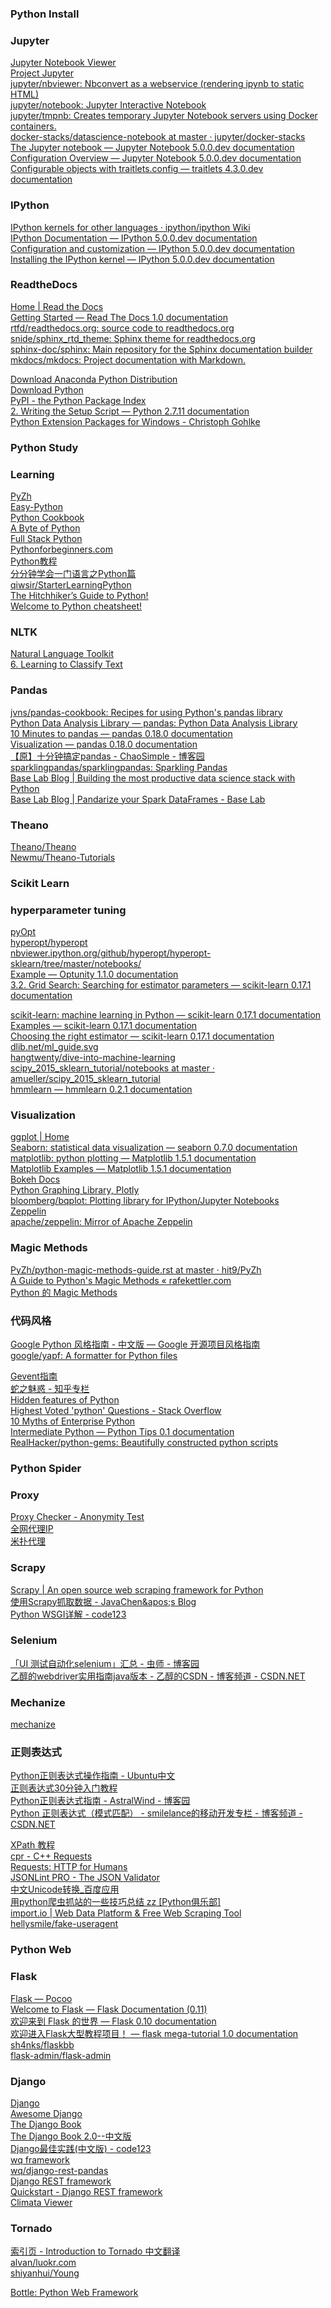 <DT><H3 FOLDED ADD_DATE="-11644502400">Python Install</H3>
<DL><P>
<DT><H3 FOLDED ADD_DATE="-11644502400">Jupyter</H3>
<DL><P>
<DT><A HREF="http://nbviewer.jupyter.org/" ADD_DATE="28901933635">Jupyter Notebook Viewer</A>
<DT><A HREF="https://github.com/jupyter" ADD_DATE="28901933635">Project Jupyter</A>
<DT><A HREF="https://github.com/jupyter/nbviewer" ADD_DATE="29102680406">jupyter/nbviewer: Nbconvert as a webservice (rendering ipynb to static HTML)</A>
<DT><A HREF="https://github.com/jupyter/notebook" ADD_DATE="29102680406">jupyter/notebook: Jupyter Interactive Notebook</A>
<DT><A HREF="https://github.com/jupyter/tmpnb" ADD_DATE="29102680406">jupyter/tmpnb: Creates temporary Jupyter Notebook servers using Docker containers.</A>
<DT><A HREF="https://github.com/jupyter/docker-stacks/tree/master/datascience-notebook" ADD_DATE="29299118467">docker-stacks/datascience-notebook at master · jupyter/docker-stacks</A>
<DT><A HREF="https://jupyter-notebook.readthedocs.io/en/latest/index.html" ADD_DATE="29827581551">The Jupyter notebook &mdash; Jupyter Notebook 5.0.0.dev documentation</A>
<DT><A HREF="https://jupyter-notebook.readthedocs.io/en/latest/config_overview.html" ADD_DATE="29299118467">Configuration Overview &mdash; Jupyter Notebook 5.0.0.dev documentation</A>
<DT><A HREF="https://traitlets.readthedocs.io/en/latest/config.html#module-traitlets.config" ADD_DATE="29299118467">Configurable objects with traitlets.config &mdash; traitlets 4.3.0.dev documentation</A>
</DL><P>
<DT><H3 FOLDED ADD_DATE="86757939995">IPython</H3>
<DL><P>
<DT><A HREF="https://github.com/ipython/ipython/wiki/IPython-kernels-for-other-languages" ADD_DATE="29299118467">IPython kernels for other languages · ipython/ipython Wiki</A>
<DT><A HREF="https://ipython.readthedocs.io/en/latest/#" ADD_DATE="29102680406">IPython Documentation &mdash; IPython 5.0.0.dev documentation</A>
<DT><A HREF="https://ipython.readthedocs.io/en/latest/config/index.html" ADD_DATE="29827581551">Configuration and customization &mdash; IPython 5.0.0.dev documentation</A>
<DT><A HREF="https://ipython.readthedocs.io/en/latest/install/kernel_install.html" ADD_DATE="29299118467">Installing the IPython kernel &mdash; IPython 5.0.0.dev documentation</A>
</DL><P>
<DT><H3 FOLDED ADD_DATE="86757939995">ReadtheDocs</H3>
<DL><P>
<DT><A HREF="https://readthedocs.org/" ADD_DATE="28901933635">Home | Read the Docs</A>
<DT><A HREF="https://docs.readthedocs.io/en/latest/getting_started.html" ADD_DATE="29827581551">Getting Started &mdash; Read The Docs 1.0 documentation</A>
<DT><A HREF="https://github.com/rtfd/readthedocs.org" ADD_DATE="29102680406">rtfd/readthedocs.org: source code to readthedocs.org</A>
<DT><A HREF="https://github.com/snide/sphinx_rtd_theme" ADD_DATE="29102680406">snide/sphinx_rtd_theme: Sphinx theme for readthedocs.org</A>
<DT><A HREF="https://github.com/sphinx-doc/sphinx" ADD_DATE="29102680406">sphinx-doc/sphinx: Main repository for the Sphinx documentation builder</A>
<DT><A HREF="https://github.com/mkdocs/mkdocs/" ADD_DATE="29102680406">mkdocs/mkdocs: Project documentation with Markdown.</A>
</DL><P>
<DT><A HREF="https://www.continuum.io/downloads" ADD_DATE="29102680406">Download Anaconda Python Distribution</A>
<DT><A HREF="http://www.python.org/downloads/" ADD_DATE="29102680406">Download Python</A>
<DT><A HREF="https://pypi.python.org/pypi" ADD_DATE="28901933635">PyPI - the Python Package Index</A>
<DT><A HREF="https://docs.python.org/2.7/distutils/setupscript.html" ADD_DATE="29827581551">2. Writing the Setup Script &mdash; Python 2.7.11 documentation</A>
<DT><A HREF="http://www.lfd.uci.edu/~gohlke/pythonlibs/" ADD_DATE="29102680406">Python Extension Packages for Windows - Christoph Gohlke</A>
</DL><P>
<DT><H3 FOLDED ADD_DATE="28901858044">Python Study</H3>
<DL><P>
<DT><H3 FOLDED ADD_DATE="-11644502400">Learning</H3>
<DL><P>
<DT><A HREF="http://pyzh.readthedocs.org/en/latest/index.html" ADD_DATE="29827581551">PyZh</A>
<DT><A HREF="http://easy-python.readthedocs.org/en/latest/" ADD_DATE="29102680406">Easy-Python</A>
<DT><A HREF="http://python3-cookbook.readthedocs.org/zh_CN/latest/" ADD_DATE="29827581551">Python Cookbook</A>
<DT><A HREF="http://www.swaroopch.com/notes/python/" ADD_DATE="29102680406">A Byte of Python</A>
<DT><A HREF="http://www.fullstackpython.com/" ADD_DATE="28901933635">Full Stack Python</A>
<DT><A HREF="http://www.pythonforbeginners.com/" ADD_DATE="29102680406">Pythonforbeginners.com</A>
<DT><A HREF="http://www.liaoxuefeng.com/wiki/001374738125095c955c1e6d8bb493182103fac9270762a000" ADD_DATE="29817366400">Python教程</A>
<DT><A HREF="http://www.code123.cc/1049.html" ADD_DATE="28901933635">分分钟学会一门语言之Python篇</A>
<DT><A HREF="https://github.com/qiwsir/StarterLearningPython" ADD_DATE="29102680406">qiwsir/StarterLearningPython</A>
<DT><A HREF="http://docs.python-guide.org/en/latest/" ADD_DATE="29102680406">The Hitchhiker’s Guide to Python!</A>
<DT><A HREF="https://www.pythonsheets.com/" ADD_DATE="28901933635">Welcome to Python cheatsheet!</A>
</DL><P>
<DT><H3 FOLDED ADD_DATE="28901858044">NLTK</H3>
<DL><P>
<DT><A HREF="http://www.nltk.org/" ADD_DATE="28901933635">Natural Language Toolkit</A>
<DT><A HREF="http://www.nltk.org/book/ch06.html" ADD_DATE="29102680406">6. Learning to Classify Text</A>
</DL><P>
<DT><H3 FOLDED ADD_DATE="86757939995">Pandas</H3>
<DL><P>
<DT><A HREF="https://github.com/jvns/pandas-cookbook" ADD_DATE="29102680406">jvns/pandas-cookbook: Recipes for using Python&apos;s pandas library</A>
<DT><A HREF="http://pandas.pydata.org/" ADD_DATE="28901933635">Python Data Analysis Library &mdash; pandas: Python Data Analysis Library</A>
<DT><A HREF="http://pandas.pydata.org/pandas-docs/stable/10min.html" ADD_DATE="29827581551">10 Minutes to pandas &mdash; pandas 0.18.0 documentation</A>
<DT><A HREF="http://pandas.pydata.org/pandas-docs/stable/visualization.html" ADD_DATE="29827581551">Visualization &mdash; pandas 0.18.0 documentation</A>
<DT><A HREF="http://www.cnblogs.com/chaosimple/p/4153083.html" ADD_DATE="29827581551">【原】十分钟搞定pandas - ChaoSimple - 博客园</A>
<DT><A HREF="https://github.com/sparklingpandas/sparklingpandas" ADD_DATE="29827581551">sparklingpandas/sparklingpandas: Sparkling Pandas</A>
<DT><A HREF="https://lab.getbase.com/productive-data-science-python/" ADD_DATE="29827581551">Base Lab Blog | Building the most productive data science stack with Python</A>
<DT><A HREF="https://lab.getbase.com/pandarize-spark-dataframes/" ADD_DATE="29827581551">Base Lab Blog | Pandarize your Spark DataFrames - Base Lab</A>
</DL><P>
<DT><H3 FOLDED ADD_DATE="86757939995">Theano</H3>
<DL><P>
<DT><A HREF="https://github.com/Theano/Theano" ADD_DATE="29102680406">Theano/Theano</A>
<DT><A HREF="https://github.com/Newmu/Theano-Tutorials" ADD_DATE="29102680406">Newmu/Theano-Tutorials</A>
</DL><P>
<DT><H3 FOLDED ADD_DATE="86757939995">Scikit Learn</H3>
<DL><P>
<DT><H3 FOLDED ADD_DATE="-11644502400">hyperparameter tuning</H3>
<DL><P>
<DT><A HREF="http://www.pyopt.org/index.html" ADD_DATE="28901933635">pyOpt</A>
<DT><A HREF="https://github.com/hyperopt/hyperopt" ADD_DATE="29102680406">hyperopt/hyperopt</A>
<DT><A HREF="http://nbviewer.ipython.org/github/hyperopt/hyperopt-sklearn/tree/master/notebooks/" ADD_DATE="29817366400">nbviewer.ipython.org/github/hyperopt/hyperopt-sklearn/tree/master/notebooks/</A>
<DT><A HREF="http://optunity.readthedocs.io/en/latest/index.html#" ADD_DATE="29827581551">Example &mdash; Optunity 1.1.0 documentation</A>
<DT><A HREF="http://scikit-learn.org/stable/modules/grid_search.html#grid-search" ADD_DATE="29299118467">3.2. Grid Search: Searching for estimator parameters &mdash; scikit-learn 0.17.1 documentation</A>
</DL><P>
<DT><A HREF="http://scikit-learn.org/stable/" ADD_DATE="28901933635">scikit-learn: machine learning in Python &mdash; scikit-learn 0.17.1 documentation</A>
<DT><A HREF="http://scikit-learn.org/stable/auto_examples/index.html" ADD_DATE="29827581551">Examples &mdash; scikit-learn 0.17.1 documentation</A>
<DT><A HREF="http://scikit-learn.org/stable/tutorial/machine_learning_map/" ADD_DATE="29827581551">Choosing the right estimator &mdash; scikit-learn 0.17.1 documentation</A>
<DT><A HREF="http://dlib.net/ml_guide.svg" ADD_DATE="28901933635">dlib.net/ml_guide.svg</A>
<DT><A HREF="https://github.com/hangtwenty/dive-into-machine-learning" ADD_DATE="29827581551">hangtwenty/dive-into-machine-learning</A>
<DT><A HREF="https://github.com/amueller/scipy_2015_sklearn_tutorial/tree/master/notebooks" ADD_DATE="29299118467">scipy_2015_sklearn_tutorial/notebooks at master · amueller/scipy_2015_sklearn_tutorial</A>
<DT><A HREF="http://hmmlearn.readthedocs.io/en/latest/index.html" ADD_DATE="29827581551">hmmlearn &mdash; hmmlearn 0.2.1 documentation</A>
</DL><P>
<DT><H3 FOLDED ADD_DATE="28901858044">Visualization</H3>
<DL><P>
<DT><A HREF="http://ggplot.yhathq.com/" ADD_DATE="28901933635">ggplot | Home</A>
<DT><A HREF="http://stanford.edu/~mwaskom/software/seaborn/" ADD_DATE="29102680406">Seaborn: statistical data visualization &mdash; seaborn 0.7.0 documentation</A>
<DT><A HREF="http://matplotlib.org/" ADD_DATE="28901933635">matplotlib: python plotting &mdash; Matplotlib 1.5.1 documentation</A>
<DT><A HREF="http://matplotlib.org/examples/index.html" ADD_DATE="29102680406">Matplotlib Examples &mdash; Matplotlib 1.5.1 documentation</A>
<DT><A HREF="http://bokeh.pydata.org/en/latest/index.html" ADD_DATE="29102680406">Bokeh Docs</A>
<DT><A HREF="https://plot.ly/python/" ADD_DATE="28901933635">Python Graphing Library, Plotly</A>
<DT><A HREF="https://github.com/bloomberg/bqplot" ADD_DATE="29102680406">bloomberg/bqplot: Plotting library for IPython/Jupyter Notebooks</A>
<DT><A HREF="http://zeppelin.apache.org/" ADD_DATE="28901933635">Zeppelin</A>
<DT><A HREF="https://github.com/apache/zeppelin" ADD_DATE="29102680406">apache/zeppelin: Mirror of Apache Zeppelin</A>
</DL><P>
<DT><H3 FOLDED ADD_DATE="28901858044">Magic Methods</H3>
<DL><P>
<DT><A HREF="https://github.com/hit9/PyZh/blob/master/docs/python-magic-methods-guide.rst" ADD_DATE="29299118467">PyZh/python-magic-methods-guide.rst at master · hit9/PyZh</A>
<DT><A HREF="http://www.rafekettler.com/magicmethods.html" ADD_DATE="29102680406">A Guide to Python&apos;s Magic Methods « rafekettler.com</A>
<DT><A HREF="http://www.oschina.net/translate/python-magicmethods" ADD_DATE="29827581551">Python 的 Magic Methods</A>
</DL><P>
<DT><H3 FOLDED ADD_DATE="28901858044">代码风格</H3>
<DL><P>
<DT><A HREF="http://zh-google-styleguide.readthedocs.org/en/latest/google-python-styleguide/" ADD_DATE="29299118467">Google Python 风格指南 - 中文版 &mdash; Google 开源项目风格指南</A>
<DT><A HREF="https://github.com/google/yapf" ADD_DATE="28901933635">google/yapf: A formatter for Python files</A>
</DL><P>
<DT><A HREF="http://xlambda.com/gevent-tutorial/#_8" ADD_DATE="29102680406">Gevent指南</A>
<DT><A HREF="http://zhuanlan.zhihu.com/python-dev" ADD_DATE="29102680406">蛇之魅惑 - 知乎专栏</A>
<DT><A HREF="http://stackoverflow.com/questions/101268/hidden-features-of-python" ADD_DATE="29299118467">Hidden features of Python</A>
<DT><A HREF="http://stackoverflow.com/questions/tagged/python?sort=votes&pageSize=15" ADD_DATE="29299118467">Highest Voted &apos;python&apos; Questions - Stack Overflow</A>
<DT><A HREF="https://www.paypal-engineering.com/2014/12/10/10-myths-of-enterprise-python/" ADD_DATE="29299118467">10 Myths of Enterprise Python</A>
<DT><A HREF="http://book.pythontips.com/en/latest/index.html" ADD_DATE="29102680406">Intermediate Python &mdash; Python Tips 0.1 documentation</A>
<DT><A HREF="https://github.com/RealHacker/python-gems" ADD_DATE="29102680406">RealHacker/python-gems: Beautifully constructed python scripts</A>
</DL><P>
<DT><H3 FOLDED ADD_DATE="28901858044">Python Spider</H3>
<DL><P>
<DT><H3 FOLDED ADD_DATE="-11644502400">Proxy</H3>
<DL><P>
<DT><A HREF="http://www.iprivacytools.com/proxy-checker-anonymity-test/" ADD_DATE="29827581551">Proxy Checker - Anonymity Test</A>
<DT><A HREF="http://www.goubanjia.com/" ADD_DATE="28901933635">全网代理IP</A>
<DT><A HREF="http://proxy.mimvp.com/free.php" ADD_DATE="28901933635">米扑代理</A>
</DL><P>
<DT><H3 FOLDED ADD_DATE="86757939995">Scrapy</H3>
<DL><P>
<DT><A HREF="http://scrapy.org/" ADD_DATE="28901933635">Scrapy | An open source web scraping framework for Python</A>
<DT><A HREF="http://blog.javachen.com/2014/05/24/using-scrapy-to-cralw-data/" ADD_DATE="29827581551">使用Scrapy抓取数据 - JavaChen&amp;apos;s Blog</A>
<DT><A HREF="http://www.code123.cc/1757.html" ADD_DATE="28901933635">Python WSGI详解 - code123</A>
</DL><P>
<DT><H3 FOLDED ADD_DATE="86757939995">Selenium</H3>
<DL><P>
<DT><A HREF="http://www.cnblogs.com/fnng/p/3157639.html" ADD_DATE="29102680406">「UI 测试自动化selenium」汇总 - 虫师 - 博客园</A>
<DT><A HREF="http://blog.csdn.net/nbkhic/article/details/16877625" ADD_DATE="29827581551">乙醇的webdriver实用指南java版本 - 乙醇的CSDN - 博客频道 - CSDN.NET</A>
</DL><P>
<DT><H3 FOLDED ADD_DATE="28901858044">Mechanize</H3>
<DL><P>
<DT><A HREF="http://wwwsearch.sourceforge.net/mechanize/" ADD_DATE="29102680406">mechanize</A>
</DL><P>
<DT><H3 FOLDED ADD_DATE="28901858044">正则表达式</H3>
<DL><P>
<DT><A HREF="http://wiki.ubuntu.org.cn/index.php?title=Python%E6%AD%A3%E5%88%99%E8%A1%A8%E8%BE%BE%E5%BC%8F%E6%93%8D%E4%BD%9C%E6%8C%87%E5%8D%97" ADD_DATE="29627157761">Python正则表达式操作指南 - Ubuntu中文</A>
<DT><A HREF="http://deerchao.net/tutorials/regex/regex.htm" ADD_DATE="29102680406">正则表达式30分钟入门教程</A>
<DT><A HREF="http://www.cnblogs.com/huxi/archive/2010/07/04/1771073.html" ADD_DATE="29827581551">Python正则表达式指南 - AstralWind - 博客园</A>
<DT><A HREF="http://blog.csdn.net/smilelance/article/details/6529950" ADD_DATE="29827581551">Python 正则表达式（模式匹配） - smilelance的移动开发专栏 - 博客频道 - CSDN.NET</A>
</DL><P>
<DT><A HREF="http://www.w3school.com.cn/xpath/index.asp" ADD_DATE="29102680406">XPath 教程</A>
<DT><A HREF="http://whoshuu.github.io/cpr/" ADD_DATE="28901933635">cpr - C++ Requests</A>
<DT><A HREF="http://cn.python-requests.org/en/latest/" ADD_DATE="29102680406">Requests: HTTP for Humans</A>
<DT><A HREF="http://pro.jsonlint.com/" ADD_DATE="28901933635">JSONLint PRO - The JSON Validator</A>
<DT><A HREF="http://app.baidu.com/2unicode" ADD_DATE="28901933635">中文Unicode转换_百度应用</A>
<DT><A HREF="http://www.pythonclub.org/python-network-application/observer-spider" ADD_DATE="29299118467">用python爬虫抓站的一些技巧总结 zz [Python俱乐部]</A>
<DT><A HREF="https://import.io/" ADD_DATE="28901933635">import.io | Web Data Platform &amp; Free Web Scraping Tool</A>
<DT><A HREF="https://github.com/hellysmile/fake-useragent" ADD_DATE="29102680406">hellysmile/fake-useragent</A>
</DL><P>
<DT><H3 FOLDED ADD_DATE="28901858044">Python Web</H3>
<DL><P>
<DT><H3 FOLDED ADD_DATE="-11644502400">Flask</H3>
<DL><P>
<DT><A HREF="http://www.pocoo.org/projects/flask/#flask" ADD_DATE="29102680406">Flask &mdash; Pocoo</A>
<DT><A HREF="http://flask.pocoo.org/docs/0.11/" ADD_DATE="29102680406">Welcome to Flask &mdash; Flask Documentation (0.11)</A>
<DT><A HREF="http://dormousehole.readthedocs.io/en/latest/" ADD_DATE="29102680406">欢迎来到 Flask 的世界 &mdash; Flask 0.10 documentation</A>
<DT><A HREF="http://www.pythondoc.com/flask-mega-tutorial/#" ADD_DATE="29102680406">欢迎进入Flask大型教程项目！ &mdash; flask mega-tutorial 1.0 documentation</A>
<DT><A HREF="https://github.com/sh4nks/flaskbb" ADD_DATE="29102680406">sh4nks/flaskbb</A>
<DT><A HREF="https://github.com/flask-admin/flask-admin" ADD_DATE="29102680406">flask-admin/flask-admin</A>
</DL><P>
<DT><H3 FOLDED ADD_DATE="86757939995">Django</H3>
<DL><P>
<DT><A HREF="https://www.djangoproject.com/" ADD_DATE="28901933635">Django</A>
<DT><A HREF="http://awesome-django.com/" ADD_DATE="28901933635">Awesome Django</A>
<DT><A HREF="http://www.djangobook.com/en/2.0/index.html" ADD_DATE="29102680406">The Django Book</A>
<DT><A HREF="http://docs.30c.org/djangobook2/" ADD_DATE="29102680406">The Django Book 2.0--中文版</A>
<DT><A HREF="http://www.code123.cc/1410.html" ADD_DATE="28901933635">Django最佳实践(中文版) - code123</A>
<DT><A HREF="https://github.com/wq" ADD_DATE="28901933635">wq framework</A>
<DT><A HREF="https://github.com/wq/django-rest-pandas" ADD_DATE="29102680406">wq/django-rest-pandas</A>
<DT><A HREF="http://www.django-rest-framework.org/" ADD_DATE="29102680406">Django REST framework</A>
<DT><A HREF="http://www.django-rest-framework.org/tutorial/quickstart/" ADD_DATE="29827581551">Quickstart - Django REST framework</A>
<DT><A HREF="http://climata.houstoneng.net/" ADD_DATE="28901933635">Climata Viewer</A>
</DL><P>
<DT><H3 FOLDED ADD_DATE="86757939995">Tornado</H3>
<DL><P>
<DT><A HREF="http://demo.pythoner.com/itt2zh/" ADD_DATE="29102680406">索引页 - Introduction to Tornado 中文翻译</A>
<DT><A HREF="https://github.com/alvan/luokr.com" ADD_DATE="29102680406">alvan/luokr.com</A>
<DT><A HREF="https://github.com/shiyanhui/Young" ADD_DATE="29102680406">shiyanhui/Young</A>
</DL><P>
<DT><A HREF="http://bottlepy.org/docs/dev/" ADD_DATE="28901933635">Bottle: Python Web Framework</A>
